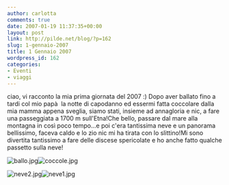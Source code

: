 ```yaml
---
author: carlotta
comments: true
date: 2007-01-19 11:37:35+00:00
layout: post
link: http://pilde.net/blog/?p=162
slug: 1-gennaio-2007
title: 1 Gennaio 2007
wordpress_id: 162
categories:
- Eventi
- viaggi
---
```


ciao,
vi racconto la mia prima giornata del 2007 :)
Dopo aver ballato fino a tardi col mio papà  la notte di capodanno ed essermi fatta coccolare dalla mia mamma appena sveglia, siamo stati, insieme ad annagloria e nic, a fare una passeggiata a 1700 m sull'Etna!Che bello, passare dal mare alla montagna in così poco tempo...e poi c'era tantissima neve e un panorama bellissimo, faceva caldo e lo zio nic mi ha tirata con lo slittino!Mi sono divertita tantissimo a fare delle discese spericolate e ho anche fatto qualche passetto sulla neve!

![ballo.jpg](http://pilde.net/blog/wp-content/uploads/2007/01/ballo.jpg)![coccole.jpg](http://pilde.net/blog/wp-content/uploads/2007/01/coccole.jpg)

![neve2.jpg](http://pilde.net/blog/wp-content/uploads/2007/01/neve2.jpg)![neve1.jpg](http://pilde.net/blog/wp-content/uploads/2007/01/neve1.jpg)
